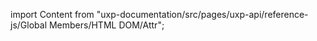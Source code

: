 
import Content from "uxp-documentation/src/pages/uxp-api/reference-js/Global Members/HTML DOM/Attr";

<Content query="product=photoshop"/>
